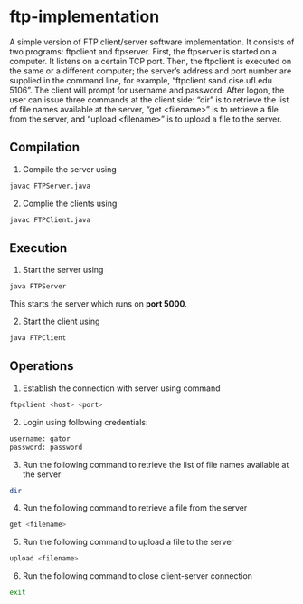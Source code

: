 # ftp-implementation
A simple version of FTP client/server software implementation. It consists of two programs: ftpclient and ftpserver. First, the ftpserver is started on a computer. It listens on a certain TCP port. Then, the ftpclient is executed on the same or a different computer; the server’s address and port number are supplied in the command line, for example, “ftpclient sand.cise.ufl.edu 5106”. The client will prompt for username and password. After logon, the user can issue three commands at the client side: “dir” is to retrieve the list of file names available at the server, “get \<filename\>” is to retrieve a file from the server, and “upload \<filename\>” is to upload a file to the server.

## Compilation
1. Compile the server using

```bash
javac FTPServer.java
```

2. Complie the clients using

```bash
javac FTPClient.java
```

## Execution
1. Start the server using

```bash
java FTPServer
```

This starts the server which runs on **port 5000**.

2. Start the client using

```bash
java FTPClient
```

## Operations
1. Establish the connection with server using command

```bash
ftpclient <host> <port>
```

2. Login using following credentials:

```bash
username: gator
password: password
```

3. Run the following command to retrieve the list of file names available at the server

```bash
dir
```

4. Run the following command to retrieve a file from the server

```bash
get <filename>
```

5. Run the following command to upload a file to the server

```bash
upload <filename>
```

6. Run the following command to close client-server connection

```bash
exit
```
